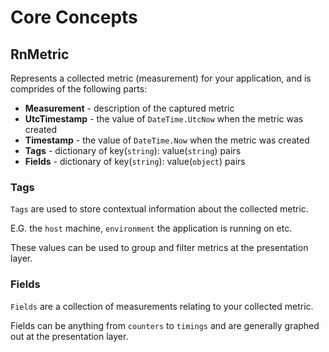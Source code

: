 # Core Concepts

## RnMetric
Represents a collected metric (measurement) for your application, and is comprides of the following parts:

- **Measurement** - description of the captured metric
- **UtcTimestamp** - the value of `DateTime.UtcNow` when the metric was created
- **Timestamp** - the value of `DateTime.Now` when the metric was created
- **Tags** - dictionary of key(`string`): value(`string`) pairs
- **Fields** - dictionary of key(`string`): value(`object`) pairs

### Tags
`Tags` are used to store contextual information about the collected metric.

E.G. the `host` machine, `environment` the application is running on etc.

These values can be used to group and filter metrics at the presentation layer.

### Fields
`Fields` are a collection of measurements relating to your collected metric.

Fields can be anything from `counters` to `timings` and are generally graphed out at the presentation layer.
